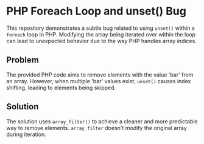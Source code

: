 # PHP Foreach Loop and unset() Bug
This repository demonstrates a subtle bug related to using `unset()` within a `foreach` loop in PHP. Modifying the array being iterated over within the loop can lead to unexpected behavior due to the way PHP handles array indices.

## Problem
The provided PHP code aims to remove elements with the value 'bar' from an array.  However, when multiple 'bar' values exist, `unset()` causes index shifting, leading to elements being skipped.

## Solution
The solution uses `array_filter()` to achieve a cleaner and more predictable way to remove elements. `array_filter` doesn't modify the original array during iteration.